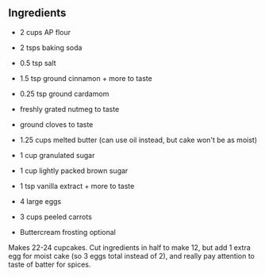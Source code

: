 ## Ingredients

- 2 cups AP flour
- 2 tsps baking soda
- 0.5 tsp salt
- 1.5 tsp ground cinnamon + more to taste
- 0.25 tsp ground cardamom
- freshly grated nutmeg to taste
- ground cloves to taste
- 1.25 cups melted butter (can use oil instead, but cake won't be as moist)
- 1 cup granulated sugar
- 1 cup lightly packed brown sugar
- 1 tsp vanilla extract + more to taste
- 4 large eggs
- 3 cups peeled carrots

- Buttercream frosting optional

Makes 22-24 cupcakes. Cut ingredients in half to make 12, but add 1 extra egg for moist cake (so 3 eggs total instead of 2), and really pay attention to taste of batter for spices.